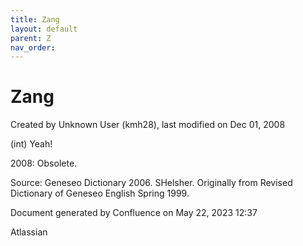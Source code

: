 ```yaml
---
title: Zang
layout: default
parent: Z
nav_order:
---
```


# Zang

Created by  Unknown User (kmh28), last modified on Dec 01, 2008

(int) Yeah!

2008: Obsolete.

Source: Geneseo Dictionary 2006. SHelsher. Originally from Revised Dictionary of Geneseo English Spring 1999. 

Document generated by Confluence on May 22, 2023 12:37

Atlassian
